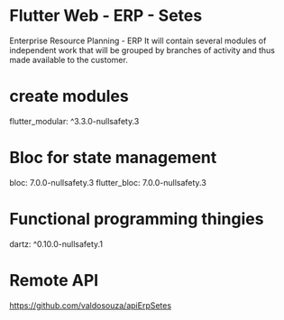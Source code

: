 # Flutter Web - ERP - Setes

Enterprise Resource Planning - ERP It will contain several modules of independent work that will be grouped by branches of activity and thus made available to the customer.
  
  # create modules
  flutter_modular: ^3.3.0-nullsafety.3  
  # Bloc for state management
  bloc: 7.0.0-nullsafety.3
  flutter_bloc: 7.0.0-nullsafety.3
  # Functional programming thingies
  dartz: ^0.10.0-nullsafety.1
  # Remote API
 https://github.com/valdosouza/apiErpSetes
